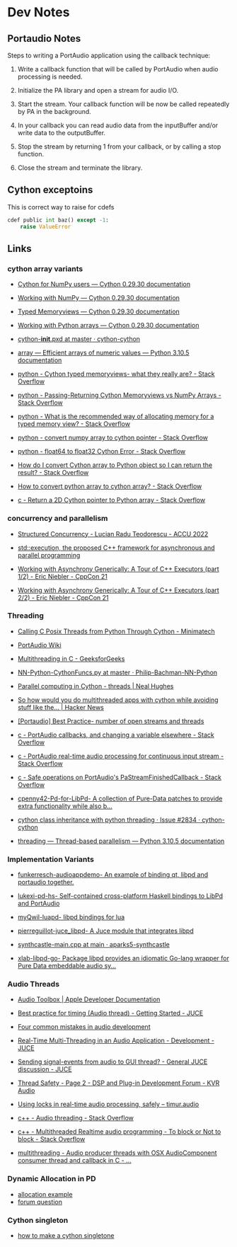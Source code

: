 # Dev Notes


## Portaudio Notes

Steps to writing a PortAudio application using the callback technique:

1. Write a callback function that will be called by PortAudio when audio processing is needed.

2. Initialize the PA library and open a stream for audio I/O.

3. Start the stream. Your callback function will be now be called repeatedly by PA in the background.

4. In your callback you can read audio data from the inputBuffer and/or write data to the outputBuffer.

5. Stop the stream by returning 1 from your callback, or by calling a stop function.

6. Close the stream and terminate the library.


## Cython exceptoins

This is correct way to raise for cdefs

```python
cdef public int baz() except -1:
    raise ValueError
```


## Links


### cython array variants

- [Cython for NumPy users — Cython 0.29.30 documentation](https://cython.readthedocs.io/en/stable/src/userguide/numpy_tutorial.html)

- [Working with NumPy — Cython 0.29.30 documentation](https://cython.readthedocs.io/en/stable/src/tutorial/numpy.html)

- [Typed Memoryviews — Cython 0.29.30 documentation](http://docs.cython.org/en/stable/src/userguide/memoryviews.html)

- [Working with Python arrays — Cython 0.29.30 documentation](https://cython.readthedocs.io/en/stable/src/tutorial/array.html)

- [cython-__init__.pxd at master · cython-cython](https://github.com/cython/cython/blob/master/Cython/Includes/numpy/__init__.pxd)

- [array — Efficient arrays of numeric values — Python 3.10.5 documentation](https://docs.python.org/3/library/array.html)

- [python - Cython typed memoryviews- what they really are? - Stack Overflow](https://stackoverflow.com/questions/37432076/cython-typed-memoryviews-what-they-really-are)

- [python - Passing-Returning Cython Memoryviews vs NumPy Arrays - Stack Overflow](https://stackoverflow.com/questions/49803899/passing-returning-cython-memoryviews-vs-numpy-arrays)

- [python - What is the recommended way of allocating memory for a typed memory view? - Stack Overflow](https://stackoverflow.com/questions/18462785/what-is-the-recommended-way-of-allocating-memory-for-a-typed-memory-view)

- [python - convert numpy array to cython pointer - Stack Overflow](https://stackoverflow.com/questions/10718699/convert-numpy-array-to-cython-pointer)

- [python - float64 to float32 Cython Error - Stack Overflow](https://stackoverflow.com/questions/18985395/float64-to-float32-cython-error)

- [How do I convert Cython array to Python object so I can return the result? - Stack Overflow](https://stackoverflow.com/questions/44640094/how-do-i-convert-cython-array-to-python-object-so-i-can-return-the-result)

- [How to convert python array to cython array? - Stack Overflow](https://stackoverflow.com/questions/11689967/how-to-convert-python-array-to-cython-array)

- [c - Return a 2D Cython pointer to Python array - Stack Overflow](https://stackoverflow.com/questions/62084515/return-a-2d-cython-pointer-to-python-array)



### concurrency and parallelism

- [Structured Concurrency - Lucian Radu Teodorescu - ACCU 2022](https://www.youtube.com/watch?v=Xq2IMOPjPs0)

- [std::execution, the proposed C++ framework for asynchronous and parallel programming](https://github.com/brycelelbach/wg21_p2300_std_execution)

- [Working with Asynchrony Generically: A Tour of C++ Executors (part 1/2) - Eric Niebler - CppCon 21](https://www.youtube.com/watch?v=xLboNIf7BTg)

- [Working with Asynchrony Generically: A Tour of C++ Executors (part 2/2) - Eric Niebler - CppCon 21](https://www.youtube.com/watch?v=6a0zzUBUNW4)


### Threading

- [Calling C Posix Threads from Python Through Cython - Minimatech](https://minimatech.org/calling-c-posix-threads-from-python-through-cython/)

- [PortAudio Wiki](https://github.com/PortAudio/portaudio/wiki)

- [Multithreading in C - GeeksforGeeks](https://www.geeksforgeeks.org/multithreading-c-2/)

- [NN-Python-CythonFuncs.py at master · Philip-Bachman-NN-Python](https://github.com/Philip-Bachman/NN-Python/blob/master/nlp/CythonFuncs.py)

- [Parallel computing in Cython - threads | Neal Hughes](https://nealhughes.net/parallelcomp2/)

- [So how would you do multithreaded apps with cython while avoiding stuff like the... | Hacker News](https://news.ycombinator.com/item?id=8484335)

- [[Portaudio] Best Practice- number of open streams and threads](https://portaudio.music.columbia.narkive.com/h3qe0KPG/best-practice-number-of-open-streams-and-threads)

- [c - PortAudio callbacks, and changing a variable elsewhere - Stack Overflow](https://stackoverflow.com/questions/38341423/portaudio-callbacks-and-changing-a-variable-elsewhere)

- [c - PortAudio real-time audio processing for continuous input stream - Stack Overflow](https://stackoverflow.com/questions/44645466/portaudio-real-time-audio-processing-for-continuous-input-stream)

- [c - Safe operations on PortAudio's PaStreamFinishedCallback - Stack Overflow](https://stackoverflow.com/questions/48014791/safe-operations-on-portaudios-pastreamfinishedcallback)

- [cpenny42-Pd-for-LibPd- A collection of Pure-Data patches to provide extra functionality while also b…](https://github.com/cpenny42/Pd-for-LibPd)

- [cython class inheritance with python threading · Issue #2834 · cython-cython](https://github.com/cython/cython/issues/2834)

- [threading — Thread-based parallelism — Python 3.10.5 documentation](https://docs.python.org/3/library/threading.html)


### Implementation Variants

- [funkerresch-audioappdemo- An example of binding qt, libpd and portaudio together.](https://github.com/funkerresch/audioappdemo)

- [lukexi-pd-hs- Self-contained cross-platform Haskell bindings to LibPd and PortAudio](https://github.com/lukexi/pd-hs)

- [myQwil-luapd- libpd bindings for lua](https://github.com/myQwil/luapd)

- [pierreguillot-juce_libpd- A Juce module that integrates libpd](https://github.com/pierreguillot/juce_libpd)

- [synthcastle-main.cpp at main · aparks5-synthcastle](https://github.com/aparks5/synthcastle/blob/main/src/main.cpp)


- [xlab-libpd-go- Package libpd provides an idiomatic Go-lang wrapper for Pure Data embeddable audio sy…](https://github.com/xlab/libpd-go)


### Audio Threads

- [Audio Toolbox | Apple Developer Documentation](https://developer.apple.com/documentation/audiotoolbox)

- [Best practice for timing (Audio thread) - Getting Started - JUCE](https://forum.juce.com/t/best-practice-for-timing-audio-thread/31337/2)

- [Four common mistakes in audio development](https://atastypixel.com/four-common-mistakes-in-audio-development/)

- [Real-Time Multi-Threading in an Audio Application - Development - JUCE](https://forum.juce.com/t/real-time-multi-threading-in-an-audio-application/44268/4)

- [Sending signal-events from audio to GUI thread? - General JUCE discussion - JUCE](https://forum.juce.com/t/sending-signal-events-from-audio-to-gui-thread/27792)

- [Thread Safety - Page 2 - DSP and Plug-in Development Forum - KVR Audio](https://www.kvraudio.com/forum/viewtopic.php?t=195050&start=15)

- [Using locks in real-time audio processing, safely – timur.audio](https://timur.audio/using-locks-in-real-time-audio-processing-safely)

- [c++ - Audio threading - Stack Overflow](https://stackoverflow.com/questions/26680789/audio-threading)

- [c++ - Multithreaded Realtime audio programming - To block or Not to block - Stack Overflow](https://stackoverflow.com/questions/27738660/multithreaded-realtime-audio-programming-to-block-or-not-to-block)

- [multithreading - Audio producer threads with OSX AudioComponent consumer thread and callback in C - …](https://stackoverflow.com/questions/29355364/audio-producer-threads-with-osx-audiocomponent-consumer-thread-and-callback-in-c)


### Dynamic Allocation in PD

- [allocation example](https://github.com/pure-data/pure-data/blob/master/src/x_text.c)
- [forum question](https://www.mail-archive.com/pd-dev@lists.iem.at/msg02689.html)


### Cython singleton

- [how to make a cython singletone](https://stackoverflow.com/questions/51263233/singleton-in-cython-handled-by-classmethod)

